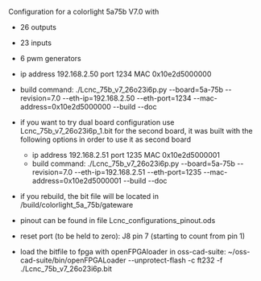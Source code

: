 Configuration for a colorlight 5a75b V7.0 with
- 26 outputs
- 23 inputs
- 6 pwm generators

- ip address 192.168.2.50 port 1234 MAC 0x10e2d5000000
- build command: ./Lcnc_75b_v7_26o23i6p.py --board=5a-75b --revision=7.0 --eth-ip=192.168.2.50 --eth-port=1234 --mac-address=0x10e2d5000000 --build --doc
- if you want to try dual board configuration use Lcnc_75b_v7_26o23i6p_1.bit for the second board, it was built with the following options in order to use it as second board
    - ip address 192.168.2.51 port 1235 MAC 0x10e2d5000001
    - build command: ./Lcnc_75b_v7_26o23i6p.py --board=5a-75b --revision=7.0 --eth-ip=192.168.2.51 --eth-port=1235 --mac-address=0x10e2d5000001 --build --doc
- if you rebuild, the bit file will be located in /build/colorlight_5a_75b/gateware
- pinout can be found in file Lcnc_configurations_pinout.ods
- reset port (to be held to zero): J8 pin 7 (starting to count from pin 1)
- load the bitfile to fpga with openFPGAloader in oss-cad-suite: ~/oss-cad-suite/bin/openFPGALoader --unprotect-flash -c ft232 -f ./Lcnc_75b_v7_26o23i6p.bit
